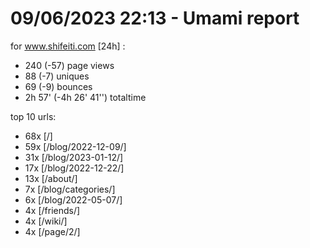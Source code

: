 # 09/06/2023 22:13 - Umami report
for www.shifeiti.com [24h] :

 - 240 (-57) page views
 - 88 (-7) uniques
 - 69 (-9) bounces
 - 2h 57'  (-4h 26' 41'') totaltime


top 10 urls:
 - 68x [/]
 - 59x [/blog/2022-12-09/]
 - 31x [/blog/2023-01-12/]
 - 17x [/blog/2022-12-22/]
 - 13x [/about/]
 - 7x [/blog/categories/]
 - 6x [/blog/2022-05-07/]
 - 4x [/friends/]
 - 4x [/wiki/]
 - 4x [/page/2/]


